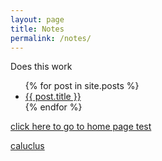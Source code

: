 ```yaml
---
layout: page
title: Notes
permalink: /notes/
---
```


Does this work


<ul>
  {% for post in site.posts %}
    <li>
      <a href="{{ post.url }}">{{ post.title }}</a>
    </li>
  {% endfor %}
</ul>

<a href="https://nickgauth.github.io/pain/">click here to go to home page test</a>

<a href='https://nickgauth.github.io/pain/calculus/calchomepage.markdown'>caluclus</a>
